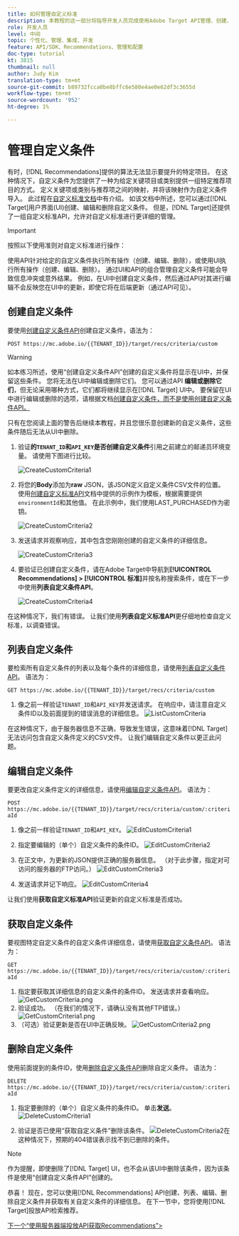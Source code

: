 ```yaml
---
title: 如何管理自定义标准
description: 本教程的这一部分将指导开发人员完成使用Adobe Target API管理、创建、列表、编辑、获取和删除Adobe Target Recommendations条件所需的步骤。
role: 开发人员
level: 中间
topic: 个性化、管理、集成、开发
feature: API/SDK、Recommendations、管理和配置
doc-type: tutorial
kt: 3815
thumbnail: null
author: Judy Kim
translation-type: tm+mt
source-git-commit: b89732fcca0be8bffc6e580e4ae0e62df3c3655d
workflow-type: tm+mt
source-wordcount: '952'
ht-degree: 1%

---
```



# 管理自定义条件

有时，[!DNL Recommendations]提供的算法无法显示要提升的特定项目。 在这种情况下，自定义条件为您提供了一种为给定关键项目或类别提供一组特定推荐项目的方式。 定义关键项或类别与推荐项之间的映射，并将该映射作为自定义条件导入。 此过程在[自定义标准文档](https://docs.adobe.com/content/help/en/target/using/recommendations/criteria/recommendations-csv.html)中有介绍。 如该文档中所述，您可以通过[!DNL Target]用户界面(UI)创建、编辑和删除自定义条件。 但是，[!DNL Target]还提供了一组自定义标准API，允许对自定义标准进行更详细的管理。

>[!IMPORTANT]
>
>按照以下使用准则对自定义标准进行操作：
>
> 使用API针对给定的自定义条件执行所有操作（创建、编辑、删除），或使用UI执行所有操作（创建、编辑、删除）。 通过UI和API的组合管理自定义条件可能会导致信息冲突或意外结果。 例如，在UI中创建自定义条件，然后通过API对其进行编辑不会反映您在UI中的更新，即使它将在后端更新（通过API可见）。

## 创建自定义条件

要使用[创建自定义条件API](https://developers.adobetarget.com/api/recommendations/#operation/createCriteriaCustom)创建自定义条件，语法为：

`POST https://mc.adobe.io/{{TENANT_ID}}/target/recs/criteria/custom`

>[!WARNING]
>
>如本练习所述，使用“创建自定义条件API”创建的自定义条件将显示在UI中，并保留这些条件。 您将无法在UI中编辑或删除它们。 您可以通过API **编辑或删除它们**，但无论采用哪种方式，它们都将继续显示在[!DNL Target] UI中。 要保留在UI中进行编辑或删除的选项，请根据文档[创建自定义条件，而不是使用创建自定义条件API。](https://docs.adobe.com/content/help/en/target/using/recommendations/criteria/recommendations-csv.html)

只有在您阅读上面的警告后继续本教程，并且您很乐意创建新的自定义条件，这些条件随后无法从UI中删除。

1. 验证&#x200B;**的`TENANT_ID`和`API_KEY`是否创建自定义条件**&#x200B;引用之前建立的邮递员环境变量。 请使用下图进行比较。

   ![CreateCustomCriteria1](assets/CreateCustomCriteria1.png)

2. 将您的&#x200B;**Body**&#x200B;添加为&#x200B;**raw** JSON，该JSON定义自定义条件CSV文件的位置。 使用[创建自定义标准API](https://developers.adobetarget.com/api/recommendations/#operation/getAllCriteriaCustom)文档中提供的示例作为模板，根据需要提供`environmentId`和其他值。 在此示例中，我们使用LAST_PURCHASED作为密钥。

   ![CreateCustomCriteria2](assets/CreateCustomCriteria2.png)

3. 发送请求并观察响应，其中包含您刚刚创建的自定义条件的详细信息。

   ![CreateCustomCriteria3](assets/CreateCustomCriteria3.png)

4. 要验证已创建自定义条件，请在Adobe Target中导航到&#x200B;**[!UICONTROL Recommendations] > [!UICONTROL 标准]**&#x200B;并按名称搜索条件，或在下一步中使用&#x200B;**列表自定义条件API**。

   ![CreateCustomCriteria4](assets/CreateCustomCriteria4.png)

在这种情况下，我们有错误。 让我们使用&#x200B;**列表自定义标准API**&#x200B;更仔细地检查自定义标准，以调查错误。

## 列表自定义条件

要检索所有自定义条件的列表以及每个条件的详细信息，请使用[列表自定义条件API](https://developers.adobetarget.com/api/recommendations/#operation/getAllCriteriaCustom)。 语法为：

`GET https://mc.adobe.io/{{TENANT_ID}}/target/recs/criteria/custom`

1. 像之前一样验证`TENANT_ID`和`API_KEY`并发送请求。 在响应中，请注意自定义条件ID以及前面提到的错误消息的详细信息。
   ![ListCustomCriteria](assets/ListCustomCriteria.png)

在这种情况下，由于服务器信息不正确，导致发生错误，这意味着[!DNL Target]无法访问包含自定义条件定义的CSV文件。 让我们编辑自定义条件以更正此问题。

## 编辑自定义条件

要更改自定义条件定义的详细信息，请使用[编辑自定义条件API](https://developers.adobetarget.com/api/recommendations/#operation/updateCriteriaCustom)。 语法为：

`POST https://mc.adobe.io/{{TENANT_ID}}/target/recs/criteria/custom/:criteriaId`

1. 像之前一样验证`TENANT_ID`和`API_KEY`。
   ![EditCustomCriteria1](assets/EditCustomCriteria1.png)

1. 指定要编辑的（单个）自定义条件的条件ID。
   ![EditCustomCriteria2](assets/EditCustomCriteria2.png)

1. 在正文中，为更新的JSON提供正确的服务器信息。 （对于此步骤，指定对可访问的服务器的FTP访问。）
   ![EditCustomCriteria3](assets/EditCustomCriteria3.png)

1. 发送请求并记下响应。
   ![EditCustomCriteria4](assets/EditCustomCriteria4.png)

让我们使用&#x200B;**获取自定义标准API**&#x200B;验证更新的自定义标准是否成功。

## 获取自定义条件

要视图特定自定义条件的自定义条件详细信息，请使用[获取自定义条件API](https://developers.adobetarget.com/api/recommendations/#operation/getCriteriaCustom)。 语法为：

`GET https://mc.adobe.io/{{TENANT_ID}}/target/recs/criteria/custom/:criteriaId`

1. 指定要获取其详细信息的自定义条件的条件ID。 发送请求并查看响应。
   ![GetCustomCriteria.png](assets/GetCustomCriteria.png)
1. 验证成功。 （在我们的情况下，请确认没有其他FTP错误。）
   ![GetCustomCriteria1.png](assets/GetCustomCriteria1.png)
1. （可选）验证更新是否在UI中正确反映。
   ![GetCustomCriteria2.png](assets/GetCustomCriteria2.png)

## 删除自定义条件

使用前面提到的条件ID，使用[删除自定义条件API](https://developers.adobetarget.com/api/recommendations/#operation/deleteCriteriaCustom)删除自定义条件。 语法为：

`DELETE https://mc.adobe.io/{{TENANT_ID}}/target/recs/criteria/custom/:criteriaId`

1. 指定要删除的（单个）自定义条件的条件ID。 单击&#x200B;**发送**。
   ![DeleteCustomCriteria1](assets/DeleteCustomCriteria1.png)

1. 验证是否已使用“获取自定义条件”删除该条件。
   ![DeleteCustomCriteria2在](assets/DeleteCustomCriteria2.png)
这种情况下，预期的404错误表示找不到已删除的条件。

>[!NOTE]
>作为提醒，即使删除了[!DNL Target] UI，也不会从该UI中删除该条件，因为该条件是使用“创建自定义条件API”创建的。

恭喜！ 现在，您可以使用[!DNL Recommendations] API创建、列表、编辑、删除自定义条件并获取有关自定义条件的详细信息。 在下一节中，您将使用[!DNL Target]投放API检索推荐。

[下一个“使用服务器端投放API获取Recommendations”>](fetch-recs-server-side-delivery-api.md)
